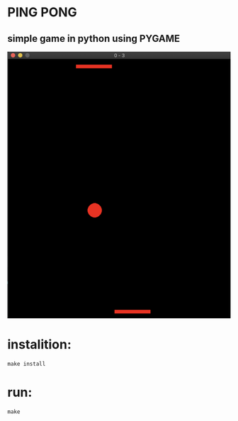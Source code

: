 # PING PONG

## simple game in python using **PYGAME**

![](./image.png)

# instalition:
    make install

# run:
    make